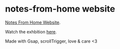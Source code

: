 

# notes-from-home website
[Notes From Home Website](https://www.notesfromhome.art).

Watch the exhbition [here](https://www.notesfromhome.art).

Made with Gsap, scrollTrigger, love & care <3
